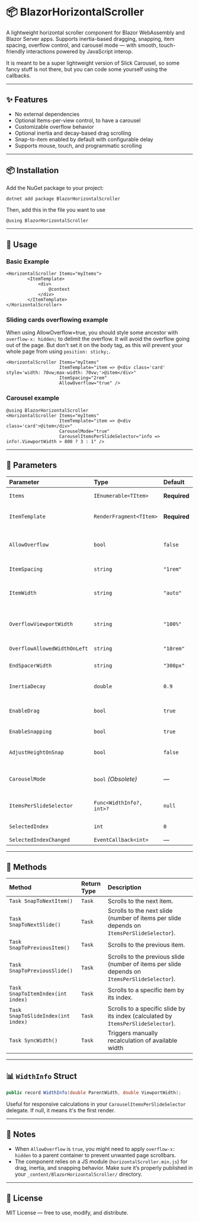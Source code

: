 # 📦 BlazorHorizontalScroller

A lightweight horizontal scroller component for Blazor WebAssembly and Blazor Server apps. Supports inertia-based dragging, snapping, item spacing, overflow control, and carousel mode — with smooth, touch-friendly interactions powered by JavaScript interop. 

It is meant to be a super lightweight version of Slick Carousel, so some fancy stuff is not there, but you can code some yourself using the callbacks. 

---

## ✨ Features

- No external dependencies
- Optional Items-per-view control, to have a carousel
- Customizable overflow behavior
- Optional inertia and decay-based drag scrolling
- Snap-to-item enabled by default with configurable delay
- Supports mouse, touch, and programmatic scrolling

---

## 📦 Installation

Add the NuGet package to your project:

```bash
dotnet add package BlazorHorizontalScroller
```

<!-- Then, reference the JavaScript file in your `index.html` (WASM) or `_Host.cshtml` (Server):

```html
<script src="_content/BlazorHorizontalScroller/horizontalScroller.min.js"></script>
``` -->

Then, add this in the file you want to use

```razor
@using BlazorHorizontalScroller
```
---

## 🔧 Usage

### Basic Example

```razor
<HorizontalScroller Items="myItems">
        <ItemTemplate>
            <div>
                @context
            </div>
        </ItemTemplate>
</HorizontalScroller>
```

### Sliding cards overflowing example
When using AllowOverflow=true, you should style some ancestor with `overflow-x: hidden;` to delimit the overflow. It will avoid the overflow going out of the page. But don't set it on the body tag, as this will prevent your whole page from using `position: sticky;`. 
```razor
<HorizontalScroller Items="myItems"
                    ItemTemplate="item => @<div class='card' style='width: 70vw;max-width: 70vw;'>@item</div>"
                    ItemSpacing="2rem"
                    AllowOverflow="true" />
```

### Carousel example

```razor
@using BlazorHorizontalScroller
<HorizontalScroller Items="myItems"
                    ItemTemplate="item => @<div class='card'>@item</div>"
                    CarouselMode="true"
                    CarouselItemsPerSlideSelector="info => info!.ViewportWidth > 800 ? 3 : 1" />
```

---

## 📐 Parameters

| Parameter                    | Type                     | Default      | Description                                                               |
| :--------------------------- | :----------------------- | :----------- | :------------------------------------------------------------------------ |
| `Items`                      | `IEnumerable<TItem>`     | **Required** | Collection of items to render                                             |
| `ItemTemplate`               | `RenderFragment<TItem>`  | **Required** | Template for each item (use `@context` to access item)                    |
| `AllowOverflow`              | `bool`                   | `false`      | Allows horizontal overflow (requires outer `overflow-x: hidden`)          |
| `ItemSpacing`                | `string`                 | `"1rem"`     | Spacing between items                                                     |
| `ItemWidth`                  | `string`                 | `"auto"`     | Width of each item (overrides `ItemsPerSlideSelector` if set)             |
| `OverflowViewportWidth`      | `string`                 | `"100%"`     | Width of viewport container when `AllowOverflow` is enabled               |
| `OverflowAllowedWidthOnLeft` | `string`                 | `"10rem"`    | Allowed overflow width on the left                                        |
| `EndSpacerWidth`             | `string`                 | `"300px"`    | Space after the last item                                                 |
| `InertiaDecay`               | `double`                 | `0.9`        | Decay rate of inertia speed (1.0 = infinite scroll)                       |
| `EnableDrag`                 | `bool`                   | `true`       | Enables drag-to-scroll with mouse/touch                                   |
| `EnableSnapping`             | `bool`                   | `true`       | Enables snap-to-item behavior after drag                                  |
| `AdjustHeightOnSnap`         | `bool`                   | `false`      | Will avoid visible cards to be to high because of other cards             |
| `CarouselMode`               | `bool` *(Obsolete)*      | —            | **Deprecated:** use `ItemsPerSlideSelector` and don't specify `ItemWidth` |
| `ItemsPerSlideSelector`      | `Func<WidthInfo?, int>?` | `null`       | If `ItemWidth` is `"auto"`, defines items per slide based on width info   |
| `SelectedIndex`              | `int`                    | `0`          | Sets the currently selected slide index                                   |
| `SelectedIndexChanged`       | `EventCallback<int>`     | —            | Callbac                                                                   |



---

## 📱 Methods

| Method                             | Return Type | Description                                                                                   |
| :--------------------------------- | :---------- | :-------------------------------------------------------------------------------------------- |
| `Task SnapToNextItem()`            | `Task`      | Scrolls to the next item.                                                                     |
| `Task SnapToNextSlide()`           | `Task`      | Scrolls to the next slide (number of items per slide depends on `ItemsPerSlideSelector`).     |
| `Task SnapToPreviousItem()`        | `Task`      | Scrolls to the previous item.                                                                 |
| `Task SnapToPreviousSlide()`       | `Task`      | Scrolls to the previous slide (number of items per slide depends on `ItemsPerSlideSelector`). |
| `Task SnapToItemIndex(int index)`  | `Task`      | Scrolls to a specific item by its index.                                                      |
| `Task SnapToSlideIndex(int index)` | `Task`      | Scrolls to a specific slide by its index (calculated by `ItemsPerSlideSelector`).             |
| `Task SyncWidth()`                 | `Task`      | Triggers manually recalculation of available width


---

## 📊 `WidthInfo` Struct

```csharp
public record WidthInfo(double ParentWidth, double ViewportWidth);
```

Useful for responsive calculations in your `CarouselItemsPerSlideSelector` delegate. If null, it means it's the first render.

---

## 📜 Notes

- When `AllowOverflow` is `true`, you might need to apply `overflow-x: hidden` to a parent container to prevent unwanted page scrollbars.
- The component relies on a JS module (`horizontalScroller.min.js`) for drag, inertia, and snapping behavior. Make sure it’s properly published in your `_content/BlazorHorizontalScroller/` directory.

---

## 📣 License

MIT License — free to use, modify, and distribute.
